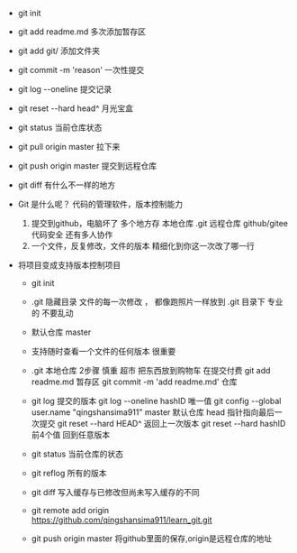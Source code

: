 - git init
- git add readme.md 多次添加暂存区
- git add git/ 添加文件夹
- git commit -m 'reason' 一次性提交
- git log --oneline 提交记录
- git reset --hard head^ 月光宝盒
- git status 当前仓库状态
- git pull origin master 拉下来
- git push origin master 提交到远程仓库
- git diff 有什么不一样的地方

- Git 是什么呢？
    代码的管理软件，版本控制能力
    1. 提交到github，电脑坏了
        多个地方存 本地仓库 .git
        远程仓库 github/gitee 代码安全 还有多人协作
    2. 一个文件，反复修改，文件的版本
        精细化到你这一次改了哪一行

- 将项目变成支持版本控制项目
    - git init
    - .git 隐藏目录
         文件的每一次修改 ， 都像跑照片一样放到 .git 目录下
        专业的 不要乱动
    - 默认仓库 master
    - 支持随时查看一个文件的任何版本 很重要
    - .git 本地仓库     2步骤 慎重
        超市 把东西放到购物车 在提交付费
        git add readme.md   暂存区
        git commit -m 'add readme.md'   仓库
    - git log 提交的版本 
        git log --oneline 
        hashID 唯一值 git config --global user.name "qingshansima911"
        master 默认仓库
        head 指针指向最后一次提交
        git reset --hard HEAD^ 返回上一次版本
        git reset --hard hashID前4个值 回到任意版本
    - git status 当前仓库的状态
    - git reflog 所有的版本
    - git diff 写入缓存与已修改但尚未写入缓存的不同

    - git remote add origin https://github.com/qingshansima911/learn_git.git
    - git push origin master 
        将github里面的保存,origin是远程仓库的地址
